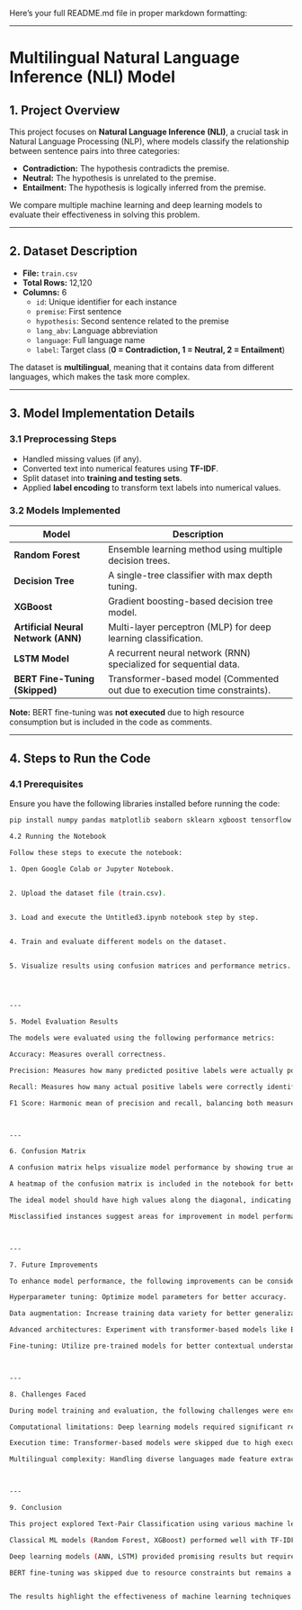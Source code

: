 Here’s your full README.md file in proper markdown formatting:


---

# Multilingual Natural Language Inference (NLI) Model

## **1. Project Overview**
This project focuses on **Natural Language Inference (NLI)**, a crucial task in Natural Language Processing (NLP), where models classify the relationship between sentence pairs into three categories:  
- **Contradiction:** The hypothesis contradicts the premise.  
- **Neutral:** The hypothesis is unrelated to the premise.  
- **Entailment:** The hypothesis is logically inferred from the premise.  

We compare multiple machine learning and deep learning models to evaluate their effectiveness in solving this problem.  

---

## **2. Dataset Description**
- **File:** `train.csv`  
- **Total Rows:** 12,120  
- **Columns:**  6
  - `id`: Unique identifier for each instance  
  - `premise`: First sentence  
  - `hypothesis`: Second sentence related to the premise  
  - `lang_abv`: Language abbreviation  
  - `language`: Full language name  
  - `label`: Target class (**0 = Contradiction, 1 = Neutral, 2 = Entailment**)  

The dataset is **multilingual**, meaning that it contains data from different languages, which makes the task more complex.  

---

## **3. Model Implementation Details**
### **3.1 Preprocessing Steps**
- Handled missing values (if any).  
- Converted text into numerical features using **TF-IDF**.  
- Split dataset into **training and testing sets**.  
- Applied **label encoding** to transform text labels into numerical values.  

### **3.2 Models Implemented**
| Model               | Description |
|--------------------|--------------------------------------|
| **Random Forest**   | Ensemble learning method using multiple decision trees. |
| **Decision Tree**   | A single-tree classifier with max depth tuning. |
| **XGBoost**         | Gradient boosting-based decision tree model. |
| **Artificial Neural Network (ANN)** | Multi-layer perceptron (MLP) for deep learning classification. |
| **LSTM Model**      | A recurrent neural network (RNN) specialized for sequential data. |
| **BERT Fine-Tuning (Skipped)** | Transformer-based model (Commented out due to execution time constraints). |

**Note:** BERT fine-tuning was **not executed** due to high resource consumption but is included in the code as comments.

---

## **4. Steps to Run the Code**
### **4.1 Prerequisites**
Ensure you have the following libraries installed before running the code:  
```bash
pip install numpy pandas matplotlib seaborn sklearn xgboost tensorflow transformers

4.2 Running the Notebook

Follow these steps to execute the notebook:

1. Open Google Colab or Jupyter Notebook.


2. Upload the dataset file (train.csv).


3. Load and execute the Untitled3.ipynb notebook step by step.


4. Train and evaluate different models on the dataset.


5. Visualize results using confusion matrices and performance metrics.




---

5. Model Evaluation Results

The models were evaluated using the following performance metrics:

Accuracy: Measures overall correctness.

Precision: Measures how many predicted positive labels were actually positive.

Recall: Measures how many actual positive labels were correctly identified.

F1 Score: Harmonic mean of precision and recall, balancing both measures.



---

6. Confusion Matrix

A confusion matrix helps visualize model performance by showing true and false predictions.

A heatmap of the confusion matrix is included in the notebook for better understanding.

The ideal model should have high values along the diagonal, indicating correct predictions.

Misclassified instances suggest areas for improvement in model performance.



---

7. Future Improvements

To enhance model performance, the following improvements can be considered:

Hyperparameter tuning: Optimize model parameters for better accuracy.

Data augmentation: Increase training data variety for better generalization.

Advanced architectures: Experiment with transformer-based models like BERT.

Fine-tuning: Utilize pre-trained models for better contextual understanding.



---

8. Challenges Faced

During model training and evaluation, the following challenges were encountered:

Computational limitations: Deep learning models required significant resources.

Execution time: Transformer-based models were skipped due to high execution time.

Multilingual complexity: Handling diverse languages made feature extraction challenging.



---

9. Conclusion

This project explored Text-Pair Classification using various machine learning and deep learning models. Key takeaways:

Classical ML models (Random Forest, XGBoost) performed well with TF-IDF features.

Deep learning models (ANN, LSTM) provided promising results but required extensive tuning.

BERT fine-tuning was skipped due to resource constraints but remains a potential future improvement.


The results highlight the effectiveness of machine learning techniques in Natural Language Inference (NLI), with room for further enhancements.
